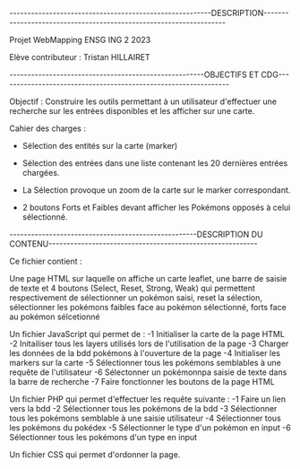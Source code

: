 --------------------------------------------------------DESCRIPTION-------------------------------------------------------------------

Projet WebMapping ENSG ING 2 2023

Elève contributeur : Tristan HILLAIRET

------------------------------------------------------OBJECTIFS ET CDG----------------------------------------------------------------

Objectif : Construire les outils permettant à un utilisateur d'effectuer une recherche sur les entrées disponibles et les afficher sur une carte.

Cahier des charges : 
- Sélection des entités sur la carte (marker)

- Sélection des entrées dans une liste contenant les 20 dernières entrées chargées.

- La Sélection provoque un zoom de la carte sur le marker correspondant.
                     
- 2 boutons Forts et Faibles devant afficher les Pokémons opposés à celui sélectionné.

----------------------------------------------------DESCRIPTION DU CONTENU---------------------------------------------------------- 

Ce fichier contient :

Une page HTML sur laquelle on affiche un carte leaflet, une barre de saisie de texte et 4 boutons (Select, Reset, Strong, Weak) qui permettent respectivement de sélectionner un pokémon saisi, reset la sélection, sélectionner les pokémons faibles face au pokémon sélectionné, forts face au pokémon sélcetionné

Un fichier JavaScript qui permet de :
      -1 Initialiser la carte de la page HTML
      -2 Initailiser tous les layers utilisés lors de l'utilisation de la page
      -3 Charger les données de la bdd pokémons à l'ouverture de la page
      -4 Initialiser les markers sur la carte
      -5 Sélectionner tous les pokémons semblables à une requête de l'utilisateur
      -6 Sélectonner un pokémonnpa saisie de texte dans la barre de recherche
      -7 Faire fonctionner les boutons de la page HTML
      
Un fichier PHP qui permet d'effectuer les requête suivante : 
      -1 Faire un lien vers la bdd
      -2 Sélectionner tous les pokémons de la bdd
      -3 Sélectionner tous les pokémons semblable à une saisie utilisateur
      -4 Sélectionner tous les pokémons du pokédex
      -5 Sélectionner le type d'un pokémon en input
      -6 Sélectionner tous les pokémons d'un type en input

Un fichier CSS qui permet d'ordonner la page.
